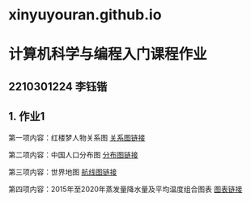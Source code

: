 # xinyuyouran.github.io
# 计算机科学与编程入门课程作业
## 2210301224 李钰锴
## 1. 作业1
第一项内容：红楼梦人物关系图
[关系图链接](http://xinyuyouran.github.io/关系图-红楼梦.html)

第二项内容：中国人口分布图
[分布图链接](http://xinyuyouran.github.io/中国各省人口分布图.html)

第三项内容：世界地图
[航线图链接](http://xinyuyouran.github.io/航线图.html)

第四项内容：2015年至2020年蒸发量降水量及平均温度组合图表
[图表链接](http://xinyuyouran.github.io/)
